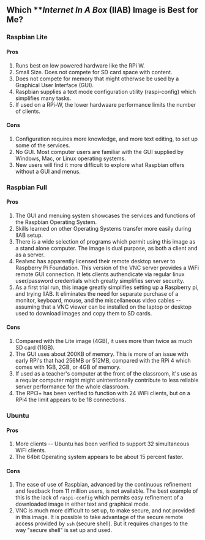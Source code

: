 ## Which ***Internet In A Box* (IIAB) Image is Best for Me?

### Raspbian Lite
 
#### Pros
1. Runs best on low powered hardware like the RPi W.
2. Small Size. Does not compete for SD card space with content.
3. Does not compete for memory that might otherwse be used by a Graphical User Interface (GUI).
4. Raspbian supplies a text mode configuration utility (raspi-config) which simplifies many tasks.
5. If used on a RPi-W, the lower hardwaare performance limits the number of clients.
#### Cons
1. Configuration requires more knowledge, and more text editing, to set up some of the services.
2. No GUI. Most computer users are familiar with the GUI supplied by Windows, Mac, or Linux operating systems.
3. New users will find it more difficult to explore what Raspbian offers without a GUI and menus. 

### Raspbian Full
#### Pros
1. The GUI and menuing system showcases the services and functions of the Raspbian Operating System.
2. Skills learned on other Operating Systems transfer more easily during IIAB setup.
3. There is a wide selection of programs which permit using this image as a stand alone computer. The image is dual purpose, as both a client and as a server.
4. Realvnc has apparently licensed their remote desktop server to Raspberry Pi Foundation. This version of the VNC server provides a WiFi remote GUI connection. It lets clients authendicate via regular linux user/password credentials which greatly simplifies  server security.
5. As a first trial run, this image greatly simplifies setting up a Raspberry pi, and trying IIAB. It eliminates the need for separate purchase of a monitor, keyboard, mouse, and the miscellaneous video cables -- assuming that a VNC viewer can be installed on the laptop or desktop used to download images and copy them to SD cards.

#### Cons
1. Compared with the Lite image (4GB), it uses more than twice as much SD card (11GB).
1. The GUI uses about 200KB of memory. This is more of an issue with early RPi's that had 256MB or 512MB, compared with the RPi 4 which comes with 1GB, 2GB, or 4GB of memory.
1. If used as a teacher's computer at the front of the classroom, it's use as a reqular computer might might unintentionally contribute to less reliable server performance for the whole classroom.
1. The RPi3+ has been verified to function with 24 WiFi clients, but on a RPi4 the limit appears to be 18 connections.

### Ubuntu
#### Pros
1. More clients -- Ubuntu has been verified to support 32 simultaneous WiFi clients.
1. The 64bit Operating system appears to be about 15 percent faster.


#### Cons
1. The ease of use of Raspbian, advanced by the continuous refinement and feedback from 11 million users, is not available. The best example of this is the lack of ```raspi-config``` which permits easy refinement of a downloaded image in either text and graphical mode.
1. VNC is much more difficult to set up, to make secure, and not provided in this image. It is possible to take advantage of the secure remote access provided by ```ssh``` (secure shell). But it requires changes to the way "secure shell" is set up and used.

